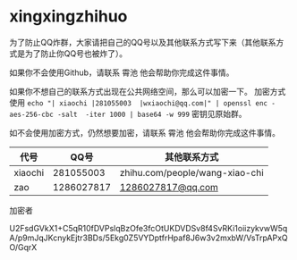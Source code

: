 # xingxingzhihuo
为了防止QQ炸群，大家请把自己的QQ号以及其他联系方式写下来（其他联系方式是为了防止你QQ号也被炸了）。

如果你不会使用Github，请联系 霄池 他会帮助你完成这件事情。

如果你不想自己的联系方式出现在公共网络空间，那么可以加密一下。
加密方式使用 `echo "| xiaochi |281055003  |wxiaochi@qq.com|" | openssl enc -aes-256-cbc -salt  -iter 1000 | base64 -w 999`
密钥见原始群。

如不会使用加密方式，仍然想要加密，请联系 霄池 他会帮助你完成这件事情。

|  代号    | QQ号      |其他联系方式    |
|---------|-----------|---------------|
| xiaochi |281055003  | zhihu.com/people/wang-xiao-chi |
| zao     |1286027817 |1286027817@qq.com|



加密者

U2FsdGVkX1+C5qR10fDVPslqBzOfe3fcOtUKDVDSv8f4SvRKi1oiizykvwW5qA/p9mJqJKcnykEjtr3BDs/5Ekg0Z5VYDptfrHpaf8J6w3v2mxbW/VsTrpAPxQO/GqrX

